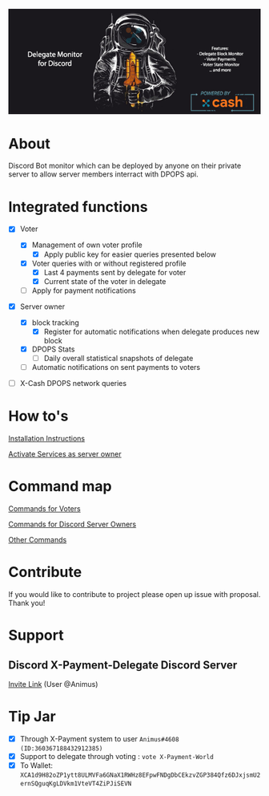 
![banner](../docs/header.png)
# About
Discord Bot monitor which can be deployed by anyone on their private server to allow server members interract with DPOPS api.


# Integrated functions

- [x] Voter 
    - [x] Management of own voter profile
        - [x] Apply public key for easier queries presented below
    - [x] Voter queries with or without registered profile
        - [x] Last 4 payments sent by delegate for voter
        - [x] Current state of the voter in delegate
    - [ ] Apply for payment notifications

- [x] Server owner
    - [x] block tracking
        - [x] Register for automatic notifications when delegate produces new block
    - [x] DPOPS Stats
        - [ ] Daily overall statistical snapshots of delegate
    - [ ] Automatic notifications on sent payments to voters 

- [ ] X-Cash DPOPS network queries


# How to's
[Installation Instructions](INSTALLATION.md)

[Activate Services as server owner](OWNER.md)

# Command map 
[Commands for Voters](VOTER.md)

[Commands for Discord Server Owners](OWNER.md)

[Other Commands](OTHER.md)
    

# Contribute
If you would like to contribute to project please open up issue with proposal. Thank you!

# Support 
## Discord X-Payment-Delegate Discord Server
[Invite Link](https://discord.gg/pj9JCmTeJc) (User @Animus)

# Tip Jar
- [x] Through X-Payment system to user `Animus#4608 (ID:360367188432912385)`
- [X] Support to delegate through voting : `vote X-Payment-World`
- [x] To Wallet: `XCA1d9H82oZP1ytt8ULMVFa6GNaX1RWHz8EFpwFNDgDbCEkzvZGP384Qfz6DJxjsmU2ernSQguqKgLDVkm1VteVT4ZiPJiSEVN`
